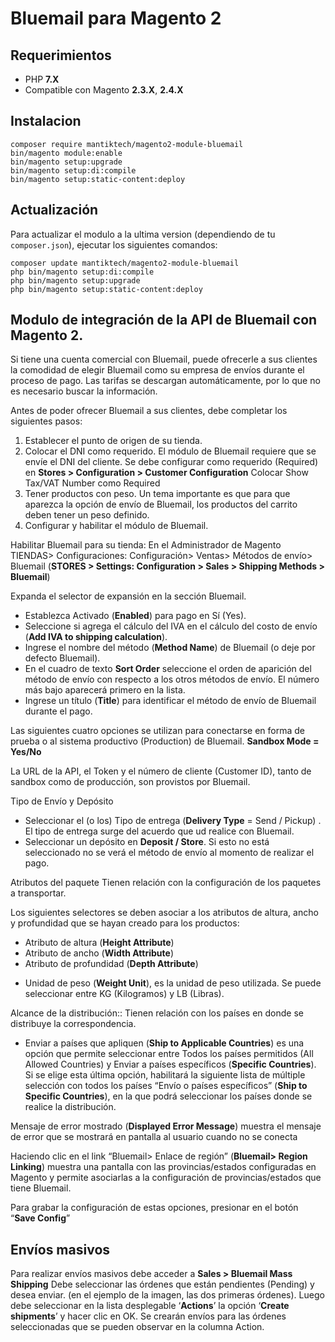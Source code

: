 # Bluemail para Magento 2

## Requerimientos
- PHP **7.X**
- Compatible con Magento **2.3.X**, **2.4.X**

## Instalacion 

```
composer require mantiktech/magento2-module-bluemail
bin/magento module:enable
bin/magento setup:upgrade
bin/magento setup:di:compile
bin/magento setup:static-content:deploy
```

## Actualización 

Para actualizar el modulo a la ultima version (dependiendo de tu `composer.json`), ejecutar los siguientes comandos:

```
composer update mantiktech/magento2-module-bluemail
php bin/magento setup:di:compile
php bin/magento setup:upgrade
php bin/magento setup:static-content:deploy
```

## Modulo de integraci&oacute;n de la API de Bluemail con Magento 2. 

Si tiene una cuenta comercial con Bluemail, puede ofrecerle a sus clientes la comodidad de elegir Bluemail como su empresa de envíos durante el proceso de pago. Las tarifas se descargan automáticamente, por lo que no es necesario buscar la información.

Antes de poder ofrecer Bluemail a sus clientes, debe completar los siguientes pasos:
1. Establecer el punto de origen de su tienda.
2. Colocar el DNI como requerido. El módulo de Bluemail requiere que se envíe el DNI del cliente. Se debe configurar como requerido (Required) en **Stores > Configuration > Customer Configuration**
Colocar Show Tax/VAT Number como Required
3. Tener productos con peso. Un tema importante es que para que aparezca la opción de envío de Bluemail, los productos del carrito deben tener un peso definido.
4. Configurar y habilitar el módulo de Bluemail.

Habilitar Bluemail para su tienda:
En el Administrador de Magento
TIENDAS> Configuraciones: Configuración> Ventas> Métodos de envío> Bluemail
(**STORES > Settings: Configuration > Sales > Shipping Methods > Bluemail**)

Expanda el selector de expansión en la sección Bluemail.
- Establezca Activado (**Enabled**) para pago en Sí (Yes).
- Seleccione si agrega el cálculo del IVA en el cálculo del costo de envío (**Add IVA to shipping calculation**).
- Ingrese el nombre del método (**Method Name**) de Bluemail (o deje por defecto Bluemail).
- En el cuadro de texto **Sort Order** seleccione el orden de aparición del método de envío con respecto a los otros métodos de envío. El número más bajo aparecerá primero en la lista.
- Ingrese un título (**Title**) para identificar el método de envío de Bluemail durante el pago.

Las siguientes cuatro opciones se utilizan para conectarse en forma de prueba o al sistema productivo (Production) de Bluemail.
**Sandbox Mode = Yes/No**

La URL de la API, el Token y el número de cliente (Customer ID), tanto de sandbox como de producción, son provistos por Bluemail.

Tipo de Envío y Depósito
- Seleccionar el (o los) Tipo de entrega (**Delivery Type** = Send / Pickup) . El tipo de entrega surge del acuerdo que ud realice con Bluemail.
- Seleccionar un depósito en **Deposit / Store**. Si esto no está seleccionado no se verá el método de envío al momento de realizar el pago.

Atributos del paquete
Tienen relación con la configuración de los paquetes a transportar.

Los siguientes selectores se deben asociar a los atributos de altura, ancho y profundidad que se hayan creado para los productos:
* Atributo de altura (**Height Attribute**)
* Atributo de ancho (**Width Attribute**)
* Atributo de profundidad (**Depth Attribute**)

- Unidad de peso (**Weight Unit**), es la unidad de peso utilizada. Se puede seleccionar entre KG (Kilogramos) y LB (Libras).

Alcance de la distribución::
Tienen relación con los países en donde se distribuye la correspondencia.
- Enviar a países que apliquen (**Ship to Applicable Countries**) es una opción que permite seleccionar entre Todos los países permitidos (All Allowed Countries) y Enviar a países específicos (**Specific Countries**). Si se elige esta última opción, habilitará la siguiente lista de múltiple selección con todos los países “Envío o países específicos” (**Ship to Specific Countries**), en la que podrá seleccionar los países donde se realice la distribución.

Mensaje de error mostrado (**Displayed Error Message**) muestra el mensaje de error que se mostrará en pantalla al usuario cuando no se conecta 

Haciendo clic en el link “Bluemail> Enlace de región” (**Bluemail> Region Linking**) muestra una pantalla con las provincias/estados configuradas en Magento y permite asociarlas a la configuración de provincias/estados que tiene Bluemail.

Para grabar la configuración de estas opciones, presionar en el botón “**Save Config**”

## Envíos masivos
Para realizar envíos masivos debe acceder a **Sales > Bluemail Mass Shipping**
Debe seleccionar las órdenes que están pendientes (Pending) y desea enviar. (en el ejemplo de la imagen, las dos primeras órdenes).
Luego debe seleccionar en la lista desplegable ‘**Actions**’ la opción ‘**Create shipments**’ y hacer clic en OK. Se crearán envíos para las órdenes seleccionadas que se pueden observar en la columna Action.
